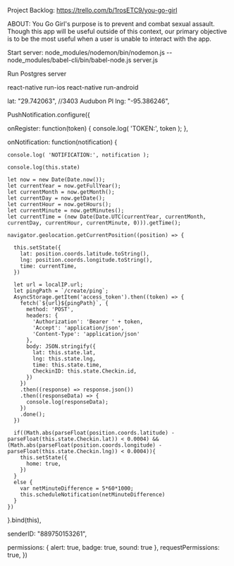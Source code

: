 Project Backlog: https://trello.com/b/1rosETC9/you-go-girl

ABOUT: You Go Girl's purpose is to prevent and combat sexual assault. Though this app will be useful outside of this context, our primary objective is to be the most useful when a user is unable to interact with the app.

Start server:
node_modules/nodemon/bin/nodemon.js -- node_modules/babel-cli/bin/babel-node.js server.js

Run Postgres server

react-native run-ios
react-native run-android

lat: "29.742063", //3403 Audubon Pl
lng: "-95.386246",

PushNotification.configure({

  onRegister: function(token) {
    console.log( 'TOKEN:', token );
  },

  onNotification: function(notification) {

    console.log( 'NOTIFICATION:', notification );

    console.log(this.state)

    let now = new Date(Date.now());
    let currentYear = now.getFullYear();
    let currentMonth = now.getMonth();
    let currentDay = now.getDate();
    let currentHour = now.getHours();
    let currentMinute = now.getMinutes();
    let currentTime = (new Date(Date.UTC(currentYear, currentMonth, currentDay, currentHour, currentMinute, 0))).getTime();

    navigator.geolocation.getCurrentPosition((position) => {

      this.setState({
        lat: position.coords.latitude.toString(),
        lng: position.coords.longitude.toString(),
        time: currentTime,
      })

      let url = localIP.url;
      let pingPath = `/create/ping`;
      AsyncStorage.getItem('access_token').then((token) => {
        fetch(`${url}${pingPath}`, {
          method: 'POST',
          headers: {
            'Authorization': 'Bearer ' + token,
            'Accept': 'application/json',
            'Content-Type': 'application/json'
          },
          body: JSON.stringify({
            lat: this.state.lat,
            lng: this.state.lng,
            time: this.state.time,
            CheckinID: this.state.Checkin.id,
          })
        })
        .then((response) => response.json())
        .then((responseData) => {
          console.log(responseData);
        })
        .done();
      })

      if((Math.abs(parseFloat(position.coords.latitude) - parseFloat(this.state.Checkin.lat)) < 0.0004) && (Math.abs(parseFloat(position.coords.longitude) - parseFloat(this.state.Checkin.lng)) < 0.0004)){
        this.setState({
          home: true,
        })
      }
      else {
        var netMinuteDifference = 5*60*1000;
        this.scheduleNotification(netMinuteDifference)
      }
    })
  }.bind(this),

  senderID: "889750153261",

  permissions: {
    alert: true,
    badge: true,
    sound: true
},
requestPermissions: true,
})
